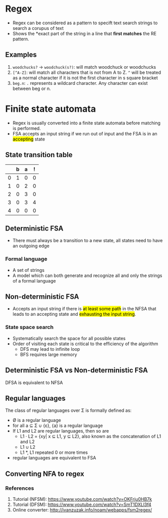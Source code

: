 # Regex

* Regex can be considered as a pattern to specift text search strings to search a corupus of text
* Shows the *exact part of the string in a line that **first matches** the RE pattern.

## Examples
1. `woodchucks?` -> `woodchuck(s?)`: will match woodchuck or woodchucks
2. `[^A-Z]`: will match all characters that is not from A to Z. `^` will be treated as a normal
character if it is not the first character in s square bracket
3. `beg.n`: `.` represents a wildcard character. Any character can exist between beg or n.

# Finite state automata

* Regex is usually converted into a finite state automata before matching is performed.
* FSA accepts an input string if we run out of input and the FSA is in an <mark>accepting</mark> state

## State transition table

|   | b | a | ! |
|---|---|---|---|
| 0 | 1 | 0 | 0 |
| 1 | 0 | 2 | 0 |
| 2 | 0 | 3 | 0 |
| 3 | 0 | 3 | 4 |
| 4 | 0 | 0 | 0 |


## Deterministic FSA

* There must always be a transition to a new state, all states need to have an outgoing edge

### Formal language
* A set of strings
* A model which can both generate and recognize all and only the strings of a formal language

## Non-deterministic FSA

* Accepts an input string if there is <mark>at least some path</mark> in the NFSA that
leads to an accepting state and <mark>exhausting the input string</mark>.

### State space search

* Systematically search the space for all possible states
* Order of visiting each state is critical to the efficiency of the algorithm
    * DFS may lead to infinite loop
    * BFS requires large memory

## Deterministic FSA vs Non-deterministic FSA
DFSA is equivalent to NFSA

## Regular languages
The class of regular languages over Σ is formally defined as:

* Ø is a regular language
* for all a ⊆ Σ ∪ {ε}, {a} is a regular language
* If L1 and L2 are regular languages, then so are
    * L1 · L2 = {xy| x ⊆ L1, y ⊆ L2}, also known as the concatenation of L1 and L2
    * L1 ∪ L2
    * L1 *, L1 repeated 0 or more times
* regular languages are equivalent to FSA

## Converting NFA to regex
### References
1. Tutorial (NFSM): https://www.youtube.com/watch?v=OKFrju0HB7k
2. Tutorial (DFSM): https://www.youtube.com/watch?v=SmT1DXLl3f4
2. Online converter: http://ivanzuzak.info/noam/webapps/fsm2regex/

